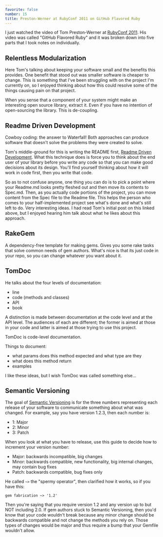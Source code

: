 ```yaml
---
favorite: false
number: 15
title: Preston-Werner at RubyConf 2011 on GitHub Flavored Ruby
---
```


I just watched the video of Tom Preston-Werner at [RubyConf
2011][rubyconf_videos]. His video was called "GitHub Flavored Ruby" and it was
broken down into five parts that I took notes on individually.

## Relentless Modularization

Here Tom's talking about keeping your software small and the benefits this
provides. One benefit that stood out was smaller software is cheaper to change.
This is something that I've been struggling with on the project I'm currently
on, so I enjoyed thinking about how this could resolve some of the things
causing pain on that project.

When you sense that a component of your system might make an interesting open
source library, extract it. Even if you have no intention of open-sourcing the
library. This is de-coupling.

## Readme Driven Development

Cowboy coding: the answer to Waterfall! Both approaches can produce software
that doesn't solve the problems they were created to solve.

Tom's middle-ground for this is writing the README first, [Readme Driven
Development][rdd]. What this technique does is force you to think about the end
user of your library before you write any code so that you can make good
decisions about its design. You'll find yourself thinking about how it will work
in code first, then you write that code.

So as to not confuse anyone, one thing you can do is to pick a point where your
Readme.md looks pretty fleshed out and then move its contents to Spec.md. Then,
as you actually code portions of the project, you can move content from the Spec
file to the Readme file. This helps the person who comes to your
half-implemented project see what's done and what's still left to do. Very
interesting ideas. I had read Tom's initial post on this linked above, but I
enjoyed hearing him talk about what he likes about this approach.

## RakeGem

A dependency-free template for making gems. Gives you some rake tasks that solve
common needs of gem authors. What's nice is that its just code in your repo, so
you can change whatever you want about it.

## TomDoc

He talks about the four levels of documentation:

* line
* code (methods and classes)
* API
* book

A distinction is made between documentation at the code level and at the API
level. The audiences of each are different; the former is aimed at those in your
code and latter is aimed at those trying to use this project.

TomDoc is code-level documentation.

Things to document:

* what params does this method expected and what type are they
* what does this method return
* examples

I like these ideas, but I wish TomDoc was called something else...

## Semantic Versioning

The goal of [Semantic Versioning][semver] is for the three numbers
representing each release of your software to communicate something about what
was changed. For example, say you have version 1.2.3, then each number is:

* 1: Major
* 2: Minor
* 3: Patch

When you look at what you have to release, use this guide to decide how to
increment your version number:

* Major: backwards incompatible, big changes
* Minor: backwards compatible, new functionality, big internal changes, may contain bug fixes
* Patch: backwards compatible, bug fixes only

He called `~>` the "spermy operator", then clarified how it works, so if you
have this:

```
gem fabrication ~> '1.2'
```

Then you're saying that you require version 1.2 and any version up to but NOT
including 2.0. If gem authors stuck to Semantic Versioning, then you'd know that
your code wouldn't break because any minor change should be backwards compatible
and not change the methods you rely on. Those types of changes would be major
and thus require a bump that your Gemfile wouldn't allow.

[rubyconf_videos]: https://confreaks.tv/events/rubyconf2011
[rdd]: http://tom.preston-werner.com/2010/08/23/readme-driven-development.html
[semver]: http://semver.org
